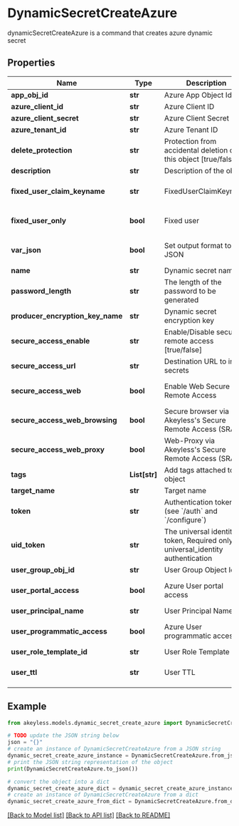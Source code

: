 # DynamicSecretCreateAzure

dynamicSecretCreateAzure is a command that creates azure dynamic secret

## Properties

Name | Type | Description | Notes
------------ | ------------- | ------------- | -------------
**app_obj_id** | **str** | Azure App Object Id | [optional] 
**azure_client_id** | **str** | Azure Client ID | [optional] 
**azure_client_secret** | **str** | Azure Client Secret | [optional] 
**azure_tenant_id** | **str** | Azure Tenant ID | [optional] 
**delete_protection** | **str** | Protection from accidental deletion of this object [true/false] | [optional] 
**description** | **str** | Description of the object | [optional] 
**fixed_user_claim_keyname** | **str** | FixedUserClaimKeyname | [optional] [default to 'false']
**fixed_user_only** | **bool** | Fixed user | [optional] [default to False]
**var_json** | **bool** | Set output format to JSON | [optional] [default to False]
**name** | **str** | Dynamic secret name | 
**password_length** | **str** | The length of the password to be generated | [optional] 
**producer_encryption_key_name** | **str** | Dynamic secret encryption key | [optional] 
**secure_access_enable** | **str** | Enable/Disable secure remote access [true/false] | [optional] 
**secure_access_url** | **str** | Destination URL to inject secrets | [optional] 
**secure_access_web** | **bool** | Enable Web Secure Remote Access | [optional] [default to True]
**secure_access_web_browsing** | **bool** | Secure browser via Akeyless&#39;s Secure Remote Access (SRA) | [optional] [default to False]
**secure_access_web_proxy** | **bool** | Web-Proxy via Akeyless&#39;s Secure Remote Access (SRA) | [optional] [default to False]
**tags** | **List[str]** | Add tags attached to this object | [optional] 
**target_name** | **str** | Target name | [optional] 
**token** | **str** | Authentication token (see &#x60;/auth&#x60; and &#x60;/configure&#x60;) | [optional] 
**uid_token** | **str** | The universal identity token, Required only for universal_identity authentication | [optional] 
**user_group_obj_id** | **str** | User Group Object Id | [optional] 
**user_portal_access** | **bool** | Azure User portal access | [optional] [default to False]
**user_principal_name** | **str** | User Principal Name | [optional] 
**user_programmatic_access** | **bool** | Azure User programmatic access | [optional] [default to False]
**user_role_template_id** | **str** | User Role Template Id | [optional] 
**user_ttl** | **str** | User TTL | [optional] [default to '60m']

## Example

```python
from akeyless.models.dynamic_secret_create_azure import DynamicSecretCreateAzure

# TODO update the JSON string below
json = "{}"
# create an instance of DynamicSecretCreateAzure from a JSON string
dynamic_secret_create_azure_instance = DynamicSecretCreateAzure.from_json(json)
# print the JSON string representation of the object
print(DynamicSecretCreateAzure.to_json())

# convert the object into a dict
dynamic_secret_create_azure_dict = dynamic_secret_create_azure_instance.to_dict()
# create an instance of DynamicSecretCreateAzure from a dict
dynamic_secret_create_azure_from_dict = DynamicSecretCreateAzure.from_dict(dynamic_secret_create_azure_dict)
```
[[Back to Model list]](../README.md#documentation-for-models) [[Back to API list]](../README.md#documentation-for-api-endpoints) [[Back to README]](../README.md)


